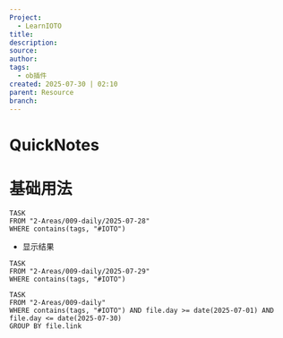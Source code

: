```yaml
---
Project:
  - LearnIOTO
title: 
description: 
source: 
author: 
tags:
  - ob插件
created: 2025-07-30 | 02:10
parent: Resource
branch:
---
```

# QuickNotes
# 基础用法

```dataview1
TASK
FROM "2-Areas/009-daily/2025-07-28"
WHERE contains(tags, "#IOTO")
```
- 显示结果
```dataview
TASK
FROM "2-Areas/009-daily/2025-07-29"
WHERE contains(tags, "#IOTO")
```

```dataview1
TASK
FROM "2-Areas/009-daily"
WHERE contains(tags, "#IOTO") AND file.day >= date(2025-07-01) AND file.day <= date(2025-07-30)
GROUP BY file.link
```
